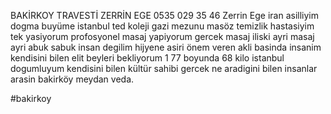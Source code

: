 BAKİRKOY TRAVESTİ ZERRİN EGE
0535 029 35 46
Zerrin Ege iran asilliyim dogma buyüme istanbul ted koleji gazi mezunu masöz temizlik hastasiyim tek yasiyorum profosyonel masaj yapiyorum gercek masaj iliski ayri masaj ayri abuk sabuk insan degilim hijyene asiri önem veren akli basinda insanim kendisini bilen elit beyleri bekliyorum 1 77 boyunda 68 kilo istanbul dogumluyum kendisini bilen kültür sahibi gercek ne aradigini bilen insanlar arasin bakirköy meydan veda.

#bakirkoy
